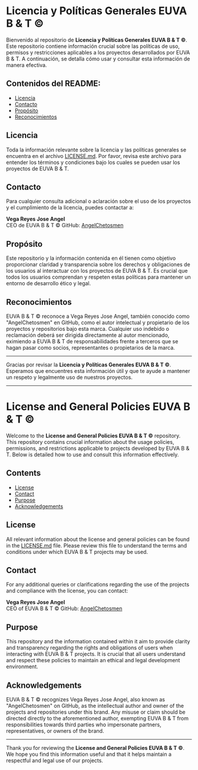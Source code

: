 # Licencia y Políticas Generales EUVA B & T ©

Bienvenido al repositorio de **Licencia y Políticas Generales EUVA B & T ©**. Este repositorio contiene información crucial sobre las políticas de uso, permisos y restricciones aplicables a los proyectos desarrollados por EUVA B & T. A continuación, se detalla cómo usar y consultar esta información de manera efectiva.

## Contenidos del README:

- [Licencia](LICENSE.md)
- [Contacto](#contacto)
- [Propósito](#propósito)
- [Reconocimientos](#reconocimientos)

## Licencia

Toda la información relevante sobre la licencia y las políticas generales se encuentra en el archivo [LICENSE.md](LICENSE.md). Por favor, revisa este archivo para entender los términos y condiciones bajo los cuales se pueden usar los proyectos de EUVA B & T.

## Contacto

Para cualquier consulta adicional o aclaración sobre el uso de los proyectos y el cumplimiento de la licencia, puedes contactar a:

**Vega Reyes Jose Angel**  
CEO de EUVA B & T ©
GitHub: [AngelChetosmen](https://github.com/AngelChetosmen)

## Propósito

Este repositorio y la información contenida en él tienen como objetivo proporcionar claridad y transparencia sobre los derechos y obligaciones de los usuarios al interactuar con los proyectos de EUVA B & T. Es crucial que todos los usuarios comprendan y respeten estas políticas para mantener un entorno de desarrollo ético y legal.

## Reconocimientos

EUVA B & T © reconoce a Vega Reyes Jose Angel, también conocido como "AngelChetosmen" en GitHub, como el autor intelectual y propietario de los proyectos y repositorios bajo esta marca. Cualquier uso indebido o reclamación deberá ser dirigida directamente al autor mencionado, eximiendo a EUVA B & T de responsabilidades frente a terceros que se hagan pasar como socios, representantes o propietarios de la marca.

---
Gracias por revisar la **Licencia y Políticas Generales EUVA B & T ©**. Esperamos que encuentres esta información útil y que te ayude a mantener un respeto y legalmente uso de nuestros proyectos. 

---

# License and General Policies EUVA B & T ©

Welcome to the **License and General Policies EUVA B & T ©** repository. This repository contains crucial information about the usage policies, permissions, and restrictions applicable to projects developed by EUVA B & T. Below is detailed how to use and consult this information effectively.

## Contents

- [License](LICENSE.md)
- [Contact](#contact)
- [Purpose](#purpose)
- [Acknowledgements](#acknowledgements)

## License

All relevant information about the license and general policies can be found in the [LICENSE.md](LICENSE.md) file. Please review this file to understand the terms and conditions under which EUVA B & T projects may be used.

## Contact

For any additional queries or clarifications regarding the use of the projects and compliance with the license, you can contact:

**Vega Reyes Jose Angel**  
CEO of EUVA B & T ©
GitHub: [AngelChetosmen](https://github.com/AngelChetosmen)

## Purpose

This repository and the information contained within it aim to provide clarity and transparency regarding the rights and obligations of users when interacting with EUVA B & T projects. It is crucial that all users understand and respect these policies to maintain an ethical and legal development environment.

## Acknowledgements

EUVA B & T © recognizes Vega Reyes Jose Angel, also known as "AngelChetosmen" on GitHub, as the intellectual author and owner of the projects and repositories under this brand. Any misuse or claim should be directed directly to the aforementioned author, exempting EUVA B & T from responsibilities towards third parties who impersonate partners, representatives, or owners of the brand.

---

Thank you for reviewing the **License and General Policies EUVA B & T ©**. We hope you find this information useful and that it helps maintain a respectful and legal use of our projects.
